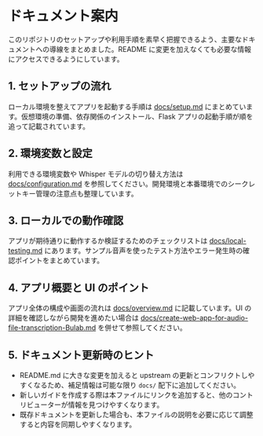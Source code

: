 # ドキュメント案内

このリポジトリのセットアップや利用手順を素早く把握できるよう、主要なドキュメントへの導線をまとめました。README に変更を加えなくても必要な情報にアクセスできるようにしています。

## 1. セットアップの流れ

ローカル環境を整えてアプリを起動する手順は [docs/setup.md](setup.md) にまとめています。仮想環境の準備、依存関係のインストール、Flask アプリの起動手順が順を追って記載されています。

## 2. 環境変数と設定

利用できる環境変数や Whisper モデルの切り替え方法は [docs/configuration.md](configuration.md) を参照してください。開発環境と本番環境でのシークレットキー管理の注意点も整理しています。

## 3. ローカルでの動作確認

アプリが期待通りに動作するか検証するためのチェックリストは [docs/local-testing.md](local-testing.md) にあります。サンプル音声を使ったテスト方法やエラー発生時の確認ポイントをまとめています。

## 4. アプリ概要と UI のポイント

アプリ全体の構成や画面の流れは [docs/overview.md](overview.md) に記載しています。UI の詳細を確認しながら開発を進めたい場合は [docs/create-web-app-for-audio-file-transcription-Bulab.md](create-web-app-for-audio-file-transcription-Bulab.md) を併せて参照してください。

## 5. ドキュメント更新時のヒント

- README.md に大きな変更を加えると upstream の更新とコンフリクトしやすくなるため、補足情報は可能な限り `docs/` 配下に追加してください。
- 新しいガイドを作成する際は本ファイルにリンクを追加すると、他のコントリビューターが情報を見つけやすくなります。
- 既存ドキュメントを更新した場合も、本ファイルの説明を必要に応じて調整すると内容を同期しやすくなります。
